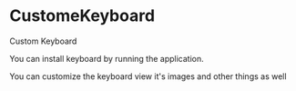 # CustomeKeyboard
Custom Keyboard

You can install keyboard by running the application.

You can customize the keyboard view it's images and other things as well
